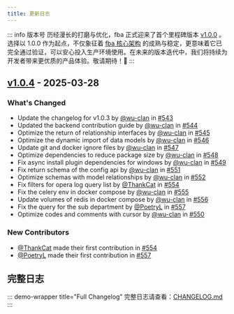 ```yaml
---
title: 更新日志
---
```


::: info 版本号
历经漫长的打磨与优化，fba
正式迎来了首个里程碑版本 [v1.0.0](https://github.com/fastapi-practices/fastapi_best_architecture/releases/tag/v1.0.0)
。选择以 1.0.0 作为起点，不仅象征着 [fba 核心架构](./guide/summary/intro.md#伪三层架构)
的成熟与稳定，更意味着它已完全通过验证，可以安心投入生产环境使用。在未来的版本迭代中，我们将持续为开发者带来更优质的产品体验。敬请期待！🤗
:::

<a id="v1.0.4"></a>

## [v1.0.4](https://github.com/fastapi-practices/fastapi_best_architecture/releases/tag/v1.0.4) - 2025-03-28

### What's Changed

- Update the changelog for v1.0.3 by [@wu-clan](https://github.com/wu-clan) in [#543](https://github.com/fastapi-practices/fastapi_best_architecture/pull/543)
- Updated the backend contribution guide by [@wu-clan](https://github.com/wu-clan) in [#544](https://github.com/fastapi-practices/fastapi_best_architecture/pull/544)
- Optimize the return of relationship interfaces by [@wu-clan](https://github.com/wu-clan) in [#545](https://github.com/fastapi-practices/fastapi_best_architecture/pull/545)
- Optimize the dynamic import of data models by [@wu-clan](https://github.com/wu-clan) in [#546](https://github.com/fastapi-practices/fastapi_best_architecture/pull/546)
- Update git and docker ignore files by [@wu-clan](https://github.com/wu-clan) in [#547](https://github.com/fastapi-practices/fastapi_best_architecture/pull/547)
- Optimize dependencies to reduce package size by [@wu-clan](https://github.com/wu-clan) in [#548](https://github.com/fastapi-practices/fastapi_best_architecture/pull/548)
- Fix async install plugin dependencies for windows by [@wu-clan](https://github.com/wu-clan) in [#549](https://github.com/fastapi-practices/fastapi_best_architecture/pull/549)
- Fix return schema of the config api by [@wu-clan](https://github.com/wu-clan) in [#551](https://github.com/fastapi-practices/fastapi_best_architecture/pull/551)
- Optimize schemas with model relationships by [@wu-clan](https://github.com/wu-clan) in [#552](https://github.com/fastapi-practices/fastapi_best_architecture/pull/552)
- Fix filters for opera log query list by [@ThankCat](https://github.com/ThankCat) in [#554](https://github.com/fastapi-practices/fastapi_best_architecture/pull/554)
- Fix the celery env in docker compose by [@wu-clan](https://github.com/wu-clan) in [#555](https://github.com/fastapi-practices/fastapi_best_architecture/pull/555)
- Update volumes of redis in docker compose by [@wu-clan](https://github.com/wu-clan) in [#556](https://github.com/fastapi-practices/fastapi_best_architecture/pull/556)
- Fix the query for the sub department by [@PoetryL](https://github.com/PoetryL) in [#557](https://github.com/fastapi-practices/fastapi_best_architecture/pull/557)
- Optimize codes and comments with cursor by [@wu-clan](https://github.com/wu-clan) in [#550](https://github.com/fastapi-practices/fastapi_best_architecture/pull/550)

### New Contributors

- [@ThankCat](https://github.com/ThankCat) made their first contribution in [#554](https://github.com/fastapi-practices/fastapi_best_architecture/pull/554)
- [@PoetryL](https://github.com/PoetryL) made their first contribution in [#557](https://github.com/fastapi-practices/fastapi_best_architecture/pull/557)

## 完整日志

::: demo-wrapper title="Full Changelog"
完整日志请查看：[CHANGELOG.md](https://github.com/fastapi-practices/fastapi_best_architecture/blob/master/CHANGELOG.md)
:::

